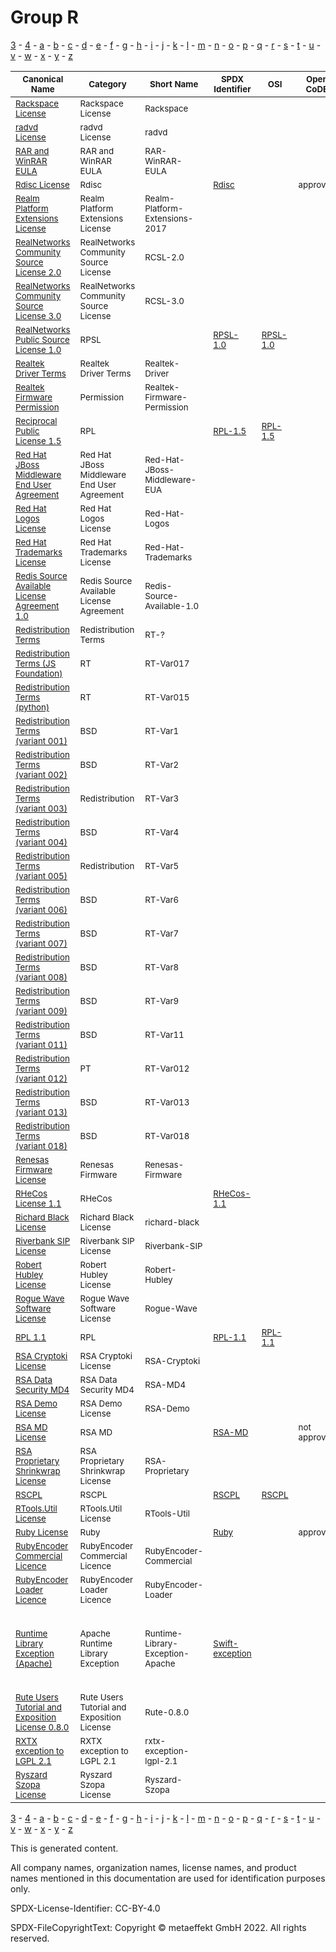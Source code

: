 # Group R

[3](../[3]/README.md) -
[4](../[4]/README.md) -
[a](../[a]/README.md) - 
[b](../[b]/README.md) - 
[c](../[c]/README.md) - 
[d](../[d]/README.md) - 
[e](../[e]/README.md) - 
[f](../[f]/README.md) - 
[g](../[g]/README.md) - 
[h](../[h]/README.md) - 
[i](../[i]/README.md) - 
[j](../[j]/README.md) - 
[k](../[k]/README.md) - 
[l](../[l]/README.md) - 
[m](../[m]/README.md) - 
[n](../[n]/README.md) - 
[o](../[o]/README.md) - 
[p](../[p]/README.md) - 
[q](../[q]/README.md) - 
[r](../[r]/README.md) - 
[s](../[s]/README.md) - 
[t](../[t]/README.md) - 
[u](../[u]/README.md) - 
[v](../[v]/README.md) - 
[w](../[w]/README.md) - 
[x](../[x]/README.md) - 
[y](../[y]/README.md) - 
[z](../[z]/README.md)

|<sup>Canonical Name</sup>|<sup>Category</sup>|<sup>Short Name</sup>|<sup>SPDX Identifier</sup>|<sup>OSI</sup>|<sup>Open CoDE</sup>|<sup>ScanCode</sup>|<sup>Matched ScanCode</sup>|<sup>Type</sup>|
| --- | --- | --- | --- | --- | --- | --- | --- | --- |
|<sup>[Rackspace License]([ra]/Rackspace-License.yaml)</sup>|<sup>Rackspace License</sup>|<sup>Rackspace</sup>| | |<sup> </sup>|<sup>[rackspace](https://github.com/nexB/scancode-toolkit/blob/develop/src/licensedcode/data/licenses/rackspace.LICENSE)</sup>|<sup>[rackspace](https://github.com/nexB/scancode-toolkit/blob/develop/src/licensedcode/data/licenses/rackspace.LICENSE)</sup>|<sup>terms</sup>|
|<sup>[radvd License]([ra]/radvd-License.yaml)</sup>|<sup>radvd License</sup>|<sup>radvd</sup>| | |<sup> </sup>|<sup>[radvd](https://github.com/nexB/scancode-toolkit/blob/develop/src/licensedcode/data/licenses/radvd.LICENSE)</sup>|<sup>[radvd](https://github.com/nexB/scancode-toolkit/blob/develop/src/licensedcode/data/licenses/radvd.LICENSE)</sup>|<sup>terms</sup>|
|<sup>[RAR and WinRAR EULA]([ra]/RAR-and-WinRAR-EULA.yaml)</sup>|<sup>RAR and WinRAR EULA</sup>|<sup>RAR-WinRAR-EULA</sup>| | |<sup> </sup>|<sup>[rar-winrar-eula](https://github.com/nexB/scancode-toolkit/blob/develop/src/licensedcode/data/licenses/rar-winrar-eula.LICENSE)</sup>|<sup>[rar-winrar-eula](https://github.com/nexB/scancode-toolkit/blob/develop/src/licensedcode/data/licenses/rar-winrar-eula.LICENSE)</sup>|<sup>terms</sup>|
|<sup>[Rdisc License]([rd]/Rdisc-License.yaml)</sup>|<sup>Rdisc</sup>|<sup> </sup>|<sup>[Rdisc](https://spdx.org/licenses/Rdisc.html)</sup>| |<sup>approved</sup>|<sup>[rdisc](https://github.com/nexB/scancode-toolkit/blob/develop/src/licensedcode/data/licenses/rdisc.LICENSE)</sup>|<sup>[rdisc](https://github.com/nexB/scancode-toolkit/blob/develop/src/licensedcode/data/licenses/rdisc.LICENSE)</sup>|<sup>terms</sup>|
|<sup>[Realm Platform Extensions License]([re]/Realm-Platform-Extensions-License.yaml)</sup>|<sup>Realm Platform Extensions License</sup>|<sup>Realm-Platform-Extensions-2017</sup>| | |<sup> </sup>|<sup>[realm-platform-extension-2017](https://github.com/nexB/scancode-toolkit/blob/develop/src/licensedcode/data/licenses/realm-platform-extension-2017.LICENSE)</sup>| |<sup>terms</sup>|
|<sup>[RealNetworks Community Source License 2.0]([re]/RealNetworks-Community-Source-License-2.0.yaml)</sup>|<sup>RealNetworks Community Source License</sup>|<sup>RCSL-2.0</sup>| | |<sup> </sup>|<sup>[rcsl-2.0](https://github.com/nexB/scancode-toolkit/blob/develop/src/licensedcode/data/licenses/rcsl-2.0.LICENSE)</sup>|<sup>[rcsl-2.0](https://github.com/nexB/scancode-toolkit/blob/develop/src/licensedcode/data/licenses/rcsl-2.0.LICENSE)</sup>|<sup>terms</sup>|
|<sup>[RealNetworks Community Source License 3.0]([re]/RealNetworks-Community-Source-License-3.0.yaml)</sup>|<sup>RealNetworks Community Source License</sup>|<sup>RCSL-3.0</sup>| | |<sup> </sup>|<sup>[rcsl-3.0](https://github.com/nexB/scancode-toolkit/blob/develop/src/licensedcode/data/licenses/rcsl-3.0.LICENSE)</sup>|<sup>[rcsl-3.0](https://github.com/nexB/scancode-toolkit/blob/develop/src/licensedcode/data/licenses/rcsl-3.0.LICENSE)</sup>|<sup>terms</sup>|
|<sup>[RealNetworks Public Source License 1.0]([re]/RealNetworks-Public-Source-License-1.0.yaml)</sup>|<sup>RPSL</sup>|<sup> </sup>|<sup>[RPSL-1.0](https://spdx.org/licenses/RPSL-1.0.html)</sup>|<sup>[RPSL-1.0](https://opensource.org/licenses/RPSL-1.0)</sup>|<sup> </sup>|<sup>[rpsl-1.0](https://github.com/nexB/scancode-toolkit/blob/develop/src/licensedcode/data/licenses/rpsl-1.0.LICENSE)</sup>|<sup>[rpsl-1.0](https://github.com/nexB/scancode-toolkit/blob/develop/src/licensedcode/data/licenses/rpsl-1.0.LICENSE)</sup>|<sup>terms</sup>|
|<sup>[Realtek Driver Terms]([re]/Realtek-Driver-Terms.yaml)</sup>|<sup>Realtek Driver Terms</sup>|<sup>Realtek-Driver</sup>| | |<sup> </sup>| | |<sup>terms</sup>|
|<sup>[Realtek Firmware Permission]([re]/Realtek-Firmware-Permission.yaml)</sup>|<sup>Permission</sup>|<sup>Realtek-Firmware-Permission</sup>| | |<sup> </sup>| |<sup>[other-permissive](https://github.com/nexB/scancode-toolkit/blob/develop/src/licensedcode/data/licenses/other-permissive.LICENSE)</sup>|<sup>terms</sup>|
|<sup>[Reciprocal Public License 1.5]([re]/Reciprocal-Public-License-1.5.yaml)</sup>|<sup>RPL</sup>|<sup> </sup>|<sup>[RPL-1.5](https://spdx.org/licenses/RPL-1.5.html)</sup>|<sup>[RPL-1.5](https://opensource.org/licenses/RPL-1.5)</sup>|<sup> </sup>|<sup>[rpl-1.5](https://github.com/nexB/scancode-toolkit/blob/develop/src/licensedcode/data/licenses/rpl-1.5.LICENSE)</sup>|<sup>[rpl-1.5](https://github.com/nexB/scancode-toolkit/blob/develop/src/licensedcode/data/licenses/rpl-1.5.LICENSE)</sup>|<sup>terms</sup>|
|<sup>[Red Hat JBoss Middleware End User Agreement]([re]/Red-Hat-JBoss-Middleware-End-User-Agreement.yaml)</sup>|<sup>Red Hat JBoss Middleware End User Agreement</sup>|<sup>Red-Hat-JBoss-Middleware-EUA</sup>| | |<sup> </sup>| | |<sup>terms</sup>|
|<sup>[Red Hat Logos License]([re]/Red-Hat-Logos-License.yaml)</sup>|<sup>Red Hat Logos License</sup>|<sup>Red-Hat-Logos</sup>| | |<sup> </sup>|<sup>[red-hat-logos](https://github.com/nexB/scancode-toolkit/blob/develop/src/licensedcode/data/licenses/red-hat-logos.LICENSE)</sup>|<sup>[red-hat-logos](https://github.com/nexB/scancode-toolkit/blob/develop/src/licensedcode/data/licenses/red-hat-logos.LICENSE)</sup>|<sup>terms</sup>|
|<sup>[Red Hat Trademarks License]([re]/Red-Hat-Trademarks-License.yaml)</sup>|<sup>Red Hat Trademarks License</sup>|<sup>Red-Hat-Trademarks</sup>| | |<sup> </sup>|<sup>[red-hat-trademarks](https://github.com/nexB/scancode-toolkit/blob/develop/src/licensedcode/data/licenses/red-hat-trademarks.LICENSE)</sup>|<sup>[red-hat-trademarks](https://github.com/nexB/scancode-toolkit/blob/develop/src/licensedcode/data/licenses/red-hat-trademarks.LICENSE)</sup>|<sup>terms</sup>|
|<sup>[Redis Source Available License Agreement 1.0]([re]/Redis-Source-Available-License-Agreement-1.0.yaml)</sup>|<sup>Redis Source Available License Agreement</sup>|<sup>Redis-Source-Available-1.0</sup>| | |<sup> </sup>|<sup>[redis-source-available-1.0](https://github.com/nexB/scancode-toolkit/blob/develop/src/licensedcode/data/licenses/redis-source-available-1.0.LICENSE)</sup>|<sup>[redis-source-available-1.0](https://github.com/nexB/scancode-toolkit/blob/develop/src/licensedcode/data/licenses/redis-source-available-1.0.LICENSE)</sup>|<sup>terms</sup>|
|<sup>[Redistribution Terms]([re]/Redistribution-Terms.yaml)</sup>|<sup>Redistribution Terms</sup>|<sup>RT-?</sup>| | |<sup> </sup>| | |<sup>terms</sup>|
|<sup>[Redistribution Terms (JS Foundation)]([re]/Redistribution-Terms-(JS-Foundation).yaml)</sup>|<sup>RT</sup>|<sup>RT-Var017</sup>| | |<sup> </sup>| | |<sup>terms</sup>|
|<sup>[Redistribution Terms (python)]([re]/Redistribution-Terms-(python).yaml)</sup>|<sup>RT</sup>|<sup>RT-Var015</sup>| | |<sup> </sup>| | |<sup>terms</sup>|
|<sup>[Redistribution Terms (variant 001)]([re]/Redistribution-Terms-(variant-001).yaml)</sup>|<sup>BSD</sup>|<sup>RT-Var1</sup>| | |<sup> </sup>| |<sup>[other-permissive](https://github.com/nexB/scancode-toolkit/blob/develop/src/licensedcode/data/licenses/other-permissive.LICENSE)</sup>|<sup>terms</sup>|
|<sup>[Redistribution Terms (variant 002)]([re]/Redistribution-Terms-(variant-002).yaml)</sup>|<sup>BSD</sup>|<sup>RT-Var2</sup>| | |<sup> </sup>| |<sup>[bsd-original-uc-1986](https://github.com/nexB/scancode-toolkit/blob/develop/src/licensedcode/data/licenses/bsd-original-uc-1986.LICENSE)</sup>|<sup>terms</sup>|
|<sup>[Redistribution Terms (variant 003)]([re]/Redistribution-Terms-(variant-003).yaml)</sup>|<sup>Redistribution</sup>|<sup>RT-Var3</sup>| | |<sup> </sup>| |<sup>[boost-original](https://github.com/nexB/scancode-toolkit/blob/develop/src/licensedcode/data/licenses/boost-original.LICENSE)</sup>|<sup>terms</sup>|
|<sup>[Redistribution Terms (variant 004)]([re]/Redistribution-Terms-(variant-004).yaml)</sup>|<sup>BSD</sup>|<sup>RT-Var4</sup>| | |<sup> </sup>| |<sup>[bsd-original-uc-1986](https://github.com/nexB/scancode-toolkit/blob/develop/src/licensedcode/data/licenses/bsd-original-uc-1986.LICENSE)</sup>|<sup>terms</sup>|
|<sup>[Redistribution Terms (variant 005)]([re]/Redistribution-Terms-(variant-005).yaml)</sup>|<sup>Redistribution</sup>|<sup>RT-Var5</sup>| | |<sup> </sup>|<sup>[delorie-historical](https://github.com/nexB/scancode-toolkit/blob/develop/src/licensedcode/data/licenses/delorie-historical.LICENSE)</sup>|<sup>[delorie-historical](https://github.com/nexB/scancode-toolkit/blob/develop/src/licensedcode/data/licenses/delorie-historical.LICENSE)</sup>|<sup>terms</sup>|
|<sup>[Redistribution Terms (variant 006)]([re]/Redistribution-Terms-(variant-006).yaml)</sup>|<sup>BSD</sup>|<sup>RT-Var6</sup>| | |<sup> </sup>|<sup>[bsla-no-advert](https://github.com/nexB/scancode-toolkit/blob/develop/src/licensedcode/data/licenses/bsla-no-advert.LICENSE)</sup>|<sup>[bsla](https://github.com/nexB/scancode-toolkit/blob/develop/src/licensedcode/data/licenses/bsla.LICENSE)</sup>|<sup>terms</sup>|
|<sup>[Redistribution Terms (variant 007)]([re]/Redistribution-Terms-(variant-007).yaml)</sup>|<sup>BSD</sup>|<sup>RT-Var7</sup>| | |<sup> </sup>|<sup>[bsla](https://github.com/nexB/scancode-toolkit/blob/develop/src/licensedcode/data/licenses/bsla.LICENSE), [bsd-original-uc-1990](https://github.com/nexB/scancode-toolkit/blob/develop/src/licensedcode/data/licenses/bsd-original-uc-1990.LICENSE)</sup>|<sup>[bsla](https://github.com/nexB/scancode-toolkit/blob/develop/src/licensedcode/data/licenses/bsla.LICENSE)</sup>|<sup>terms</sup>|
|<sup>[Redistribution Terms (variant 008)]([re]/Redistribution-Terms-(variant-008).yaml)</sup>|<sup>BSD</sup>|<sup>RT-Var8</sup>| | |<sup> </sup>| |<sup>[delorie-historical](https://github.com/nexB/scancode-toolkit/blob/develop/src/licensedcode/data/licenses/delorie-historical.LICENSE)</sup>|<sup>terms</sup>|
|<sup>[Redistribution Terms (variant 009)]([re]/Redistribution-Terms-(variant-009).yaml)</sup>|<sup>BSD</sup>|<sup>RT-Var9</sup>| | |<sup> </sup>|<sup>[bsd-axis](https://github.com/nexB/scancode-toolkit/blob/develop/src/licensedcode/data/licenses/bsd-axis.LICENSE)</sup>|<sup>[bsd-axis](https://github.com/nexB/scancode-toolkit/blob/develop/src/licensedcode/data/licenses/bsd-axis.LICENSE)</sup>|<sup>terms</sup>|
|<sup>[Redistribution Terms (variant 011)]([re]/Redistribution-Terms-(variant-011).yaml)</sup>|<sup>BSD</sup>|<sup>RT-Var11</sup>| | |<sup> </sup>| |<sup>[tcp-wrappers](https://github.com/nexB/scancode-toolkit/blob/develop/src/licensedcode/data/licenses/tcp-wrappers.LICENSE)</sup>|<sup>terms</sup>|
|<sup>[Redistribution Terms (variant 012)]([re]/Redistribution-Terms-(variant-012).yaml)</sup>|<sup>PT</sup>|<sup>RT-Var012</sup>| | |<sup> </sup>| |<sup>[qhull](https://github.com/nexB/scancode-toolkit/blob/develop/src/licensedcode/data/licenses/qhull.LICENSE), [warranty-disclaimer](https://github.com/nexB/scancode-toolkit/blob/develop/src/licensedcode/data/licenses/warranty-disclaimer.LICENSE)</sup>|<sup>terms</sup>|
|<sup>[Redistribution Terms (variant 013)]([re]/Redistribution-Terms-(variant-013).yaml)</sup>|<sup>BSD</sup>|<sup>RT-Var013</sup>| | |<sup> </sup>| |<sup>[bsd-original-uc-1986](https://github.com/nexB/scancode-toolkit/blob/develop/src/licensedcode/data/licenses/bsd-original-uc-1986.LICENSE)</sup>|<sup>terms</sup>|
|<sup>[Redistribution Terms (variant 018)]([re]/Redistribution-Terms-(variant-018).yaml)</sup>|<sup>BSD</sup>|<sup>RT-Var018</sup>| | |<sup> </sup>| |<sup>[bsd-original-uc-1986](https://github.com/nexB/scancode-toolkit/blob/develop/src/licensedcode/data/licenses/bsd-original-uc-1986.LICENSE)</sup>|<sup>terms</sup>|
|<sup>[Renesas Firmware License]([re]/Renesas-Firmware-License.yaml)</sup>|<sup>Renesas Firmware</sup>|<sup>Renesas-Firmware</sup>| | |<sup> </sup>| |<sup>[bsd-new](https://github.com/nexB/scancode-toolkit/blob/develop/src/licensedcode/data/licenses/bsd-new.LICENSE)</sup>|<sup>terms</sup>|
|<sup>[RHeCos License 1.1]([rh]/RHeCos-License-1.1.yaml)</sup>|<sup>RHeCos</sup>|<sup> </sup>|<sup>[RHeCos-1.1](https://spdx.org/licenses/RHeCos-1.1.html)</sup>| |<sup> </sup>|<sup>[ecosrh-1.1](https://github.com/nexB/scancode-toolkit/blob/develop/src/licensedcode/data/licenses/ecosrh-1.1.LICENSE)</sup>|<sup>[ecosrh-1.1](https://github.com/nexB/scancode-toolkit/blob/develop/src/licensedcode/data/licenses/ecosrh-1.1.LICENSE)</sup>|<sup>terms</sup>|
|<sup>[Richard Black License]([ri]/Richard-Black-License.yaml)</sup>|<sup>Richard Black License</sup>|<sup>richard-black</sup>| | |<sup> </sup>|<sup>[richard-black](https://github.com/nexB/scancode-toolkit/blob/develop/src/licensedcode/data/licenses/richard-black.LICENSE)</sup>| |<sup>terms</sup>|
|<sup>[Riverbank SIP License]([ri]/Riverbank-SIP-License.yaml)</sup>|<sup>Riverbank SIP License</sup>|<sup>Riverbank-SIP</sup>| | |<sup> </sup>|<sup>[riverbank-sip](https://github.com/nexB/scancode-toolkit/blob/develop/src/licensedcode/data/licenses/riverbank-sip.LICENSE)</sup>|<sup>[riverbank-sip](https://github.com/nexB/scancode-toolkit/blob/develop/src/licensedcode/data/licenses/riverbank-sip.LICENSE)</sup>|<sup>terms</sup>|
|<sup>[Robert Hubley License]([ro]/Robert-Hubley-License.yaml)</sup>|<sup>Robert Hubley License</sup>|<sup>Robert-Hubley</sup>| | |<sup> </sup>|<sup>[robert-hubley](https://github.com/nexB/scancode-toolkit/blob/develop/src/licensedcode/data/licenses/robert-hubley.LICENSE)</sup>|<sup>[robert-hubley](https://github.com/nexB/scancode-toolkit/blob/develop/src/licensedcode/data/licenses/robert-hubley.LICENSE)</sup>|<sup>terms</sup>|
|<sup>[Rogue Wave Software License]([ro]/Rogue-Wave-Software-License.yaml)</sup>|<sup>Rogue Wave Software License</sup>|<sup>Rogue-Wave</sup>| | |<sup> </sup>|<sup>[rogue-wave](https://github.com/nexB/scancode-toolkit/blob/develop/src/licensedcode/data/licenses/rogue-wave.LICENSE)</sup>|<sup>[rogue-wave](https://github.com/nexB/scancode-toolkit/blob/develop/src/licensedcode/data/licenses/rogue-wave.LICENSE)</sup>|<sup>terms</sup>|
|<sup>[RPL 1.1]([rp]/RPL-1.1.yaml)</sup>|<sup>RPL</sup>|<sup> </sup>|<sup>[RPL-1.1](https://spdx.org/licenses/RPL-1.1.html)</sup>|<sup>[RPL-1.1](https://opensource.org/licenses/RPL-1.1)</sup>|<sup> </sup>|<sup>[rpl-1.1](https://github.com/nexB/scancode-toolkit/blob/develop/src/licensedcode/data/licenses/rpl-1.1.LICENSE)</sup>|<sup>[rpl-1.1](https://github.com/nexB/scancode-toolkit/blob/develop/src/licensedcode/data/licenses/rpl-1.1.LICENSE)</sup>|<sup>terms</sup>|
|<sup>[RSA Cryptoki License]([rs]/RSA-Cryptoki-License.yaml)</sup>|<sup>RSA Cryptoki License</sup>|<sup>RSA-Cryptoki</sup>| | |<sup> </sup>|<sup>[rsa-cryptoki](https://github.com/nexB/scancode-toolkit/blob/develop/src/licensedcode/data/licenses/rsa-cryptoki.LICENSE)</sup>|<sup>[rsa-cryptoki](https://github.com/nexB/scancode-toolkit/blob/develop/src/licensedcode/data/licenses/rsa-cryptoki.LICENSE)</sup>|<sup>terms</sup>|
|<sup>[RSA Data Security MD4]([rs]/RSA-Data-Security-MD4.yaml)</sup>|<sup>RSA Data Security MD4</sup>|<sup>RSA-MD4</sup>| | |<sup> </sup>|<sup>[rsa-md4](https://github.com/nexB/scancode-toolkit/blob/develop/src/licensedcode/data/licenses/rsa-md4.LICENSE)</sup>| |<sup>terms</sup>|
|<sup>[RSA Demo License]([rs]/RSA-Demo-License.yaml)</sup>|<sup>RSA Demo License</sup>|<sup>RSA-Demo</sup>| | |<sup> </sup>|<sup>[rsa-demo](https://github.com/nexB/scancode-toolkit/blob/develop/src/licensedcode/data/licenses/rsa-demo.LICENSE)</sup>|<sup>[rsa-demo](https://github.com/nexB/scancode-toolkit/blob/develop/src/licensedcode/data/licenses/rsa-demo.LICENSE)</sup>|<sup>terms</sup>|
|<sup>[RSA MD License]([rs]/RSA-MD-License.yaml)</sup>|<sup>RSA MD</sup>|<sup> </sup>|<sup>[RSA-MD](https://spdx.org/licenses/RSA-MD.html)</sup>| |<sup>not approved</sup>|<sup>[rsa-md4](https://github.com/nexB/scancode-toolkit/blob/develop/src/licensedcode/data/licenses/rsa-md4.LICENSE)</sup>|<sup>[rsa-md5](https://github.com/nexB/scancode-toolkit/blob/develop/src/licensedcode/data/licenses/rsa-md5.LICENSE)</sup>|<sup>terms</sup>|
|<sup>[RSA Proprietary Shrinkwrap License]([rs]/RSA-Proprietary-Shrinkwrap-License.yaml)</sup>|<sup>RSA Proprietary Shrinkwrap License</sup>|<sup>RSA-Proprietary</sup>| | |<sup> </sup>|<sup>[rsa-proprietary](https://github.com/nexB/scancode-toolkit/blob/develop/src/licensedcode/data/licenses/rsa-proprietary.LICENSE)</sup>|<sup>[rsa-proprietary](https://github.com/nexB/scancode-toolkit/blob/develop/src/licensedcode/data/licenses/rsa-proprietary.LICENSE)</sup>|<sup>terms</sup>|
|<sup>[RSCPL]([rs]/RSCPL.yaml)</sup>|<sup>RSCPL</sup>|<sup> </sup>|<sup>[RSCPL](https://spdx.org/licenses/RSCPL.html)</sup>|<sup>[RSCPL](https://opensource.org/licenses/RSCPL)</sup>|<sup> </sup>|<sup>[ricoh-1.0](https://github.com/nexB/scancode-toolkit/blob/develop/src/licensedcode/data/licenses/ricoh-1.0.LICENSE)</sup>|<sup>[ricoh-1.0](https://github.com/nexB/scancode-toolkit/blob/develop/src/licensedcode/data/licenses/ricoh-1.0.LICENSE)</sup>|<sup>terms</sup>|
|<sup>[RTools.Util License]([rt]/RTools.Util-License.yaml)</sup>|<sup>RTools.Util License</sup>|<sup>RTools-Util</sup>| | |<sup> </sup>|<sup>[rtools-util](https://github.com/nexB/scancode-toolkit/blob/develop/src/licensedcode/data/licenses/rtools-util.LICENSE)</sup>|<sup>[rtools-util](https://github.com/nexB/scancode-toolkit/blob/develop/src/licensedcode/data/licenses/rtools-util.LICENSE)</sup>|<sup>terms</sup>|
|<sup>[Ruby License]([ru]/Ruby-License.yaml)</sup>|<sup>Ruby</sup>|<sup> </sup>|<sup>[Ruby](https://spdx.org/licenses/Ruby.html)</sup>| |<sup>approved</sup>|<sup>[ruby](https://github.com/nexB/scancode-toolkit/blob/develop/src/licensedcode/data/licenses/ruby.LICENSE)</sup>|<sup>[ruby](https://github.com/nexB/scancode-toolkit/blob/develop/src/licensedcode/data/licenses/ruby.LICENSE)</sup>|<sup>terms</sup>|
|<sup>[RubyEncoder Commercial Licence]([ru]/RubyEncoder-Commercial-Licence.yaml)</sup>|<sup>RubyEncoder Commercial Licence</sup>|<sup>RubyEncoder-Commercial</sup>| | |<sup> </sup>|<sup>[rubyencoder-commercial](https://github.com/nexB/scancode-toolkit/blob/develop/src/licensedcode/data/licenses/rubyencoder-commercial.LICENSE)</sup>|<sup>[rubyencoder-commercial](https://github.com/nexB/scancode-toolkit/blob/develop/src/licensedcode/data/licenses/rubyencoder-commercial.LICENSE)</sup>|<sup>terms</sup>|
|<sup>[RubyEncoder Loader Licence]([ru]/RubyEncoder-Loader-Licence.yaml)</sup>|<sup>RubyEncoder Loader Licence</sup>|<sup>RubyEncoder-Loader</sup>| | |<sup> </sup>|<sup>[rubyencoder-loader](https://github.com/nexB/scancode-toolkit/blob/develop/src/licensedcode/data/licenses/rubyencoder-loader.LICENSE)</sup>|<sup>[rubyencoder-loader](https://github.com/nexB/scancode-toolkit/blob/develop/src/licensedcode/data/licenses/rubyencoder-loader.LICENSE)</sup>|<sup>terms</sup>|
|<sup>[Runtime Library Exception (Apache)]([ru]/Runtime-Library-Exception-(Apache).yaml)</sup>|<sup>Apache Runtime Library Exception</sup>|<sup>Runtime-Library-Exception-Apache</sup>|<sup>[Swift-exception](https://spdx.org/licenses/Swift-exception.html)</sup>| |<sup> </sup>|<sup>[apache-2.0-runtime-library-exception](https://github.com/nexB/scancode-toolkit/blob/develop/src/licensedcode/data/licenses/apache-2.0-runtime-library-exception.LICENSE), [apple-runtime-library-exception](https://github.com/nexB/scancode-toolkit/blob/develop/src/licensedcode/data/licenses/apple-runtime-library-exception.LICENSE)</sup>|<sup>[apple-runtime-library-exception](https://github.com/nexB/scancode-toolkit/blob/develop/src/licensedcode/data/licenses/apple-runtime-library-exception.LICENSE)</sup>|<sup>exception</sup>|
|<sup>[Rute Users Tutorial and Exposition License 0.8.0]([ru]/Rute-Users-Tutorial-and-Exposition-License-0.8.0.yaml)</sup>|<sup>Rute Users Tutorial and Exposition License</sup>|<sup>Rute-0.8.0</sup>| | |<sup> </sup>|<sup>[rute](https://github.com/nexB/scancode-toolkit/blob/develop/src/licensedcode/data/licenses/rute.LICENSE)</sup>|<sup>[rute](https://github.com/nexB/scancode-toolkit/blob/develop/src/licensedcode/data/licenses/rute.LICENSE)</sup>|<sup>terms</sup>|
|<sup>[RXTX exception to LGPL 2.1]([rx]/RXTX-exception-to-LGPL-2.1.yaml)</sup>|<sup>RXTX exception to LGPL 2.1</sup>|<sup>rxtx-exception-lgpl-2.1</sup>| | |<sup> </sup>|<sup>[rxtx-exception-lgpl-2.1](https://github.com/nexB/scancode-toolkit/blob/develop/src/licensedcode/data/licenses/rxtx-exception-lgpl-2.1.LICENSE)</sup>| |<sup>terms</sup>|
|<sup>[Ryszard Szopa License]([ry]/Ryszard-Szopa-License.yaml)</sup>|<sup>Ryszard Szopa License</sup>|<sup>Ryszard-Szopa</sup>| | |<sup> </sup>|<sup>[ryszard-szopa](https://github.com/nexB/scancode-toolkit/blob/develop/src/licensedcode/data/licenses/ryszard-szopa.LICENSE)</sup>|<sup>[ryszard-szopa](https://github.com/nexB/scancode-toolkit/blob/develop/src/licensedcode/data/licenses/ryszard-szopa.LICENSE)</sup>|<sup>terms</sup>|

[3](../[3]/README.md) -
[4](../[4]/README.md) -
[a](../[a]/README.md) - 
[b](../[b]/README.md) - 
[c](../[c]/README.md) - 
[d](../[d]/README.md) - 
[e](../[e]/README.md) - 
[f](../[f]/README.md) - 
[g](../[g]/README.md) - 
[h](../[h]/README.md) - 
[i](../[i]/README.md) - 
[j](../[j]/README.md) - 
[k](../[k]/README.md) - 
[l](../[l]/README.md) - 
[m](../[m]/README.md) - 
[n](../[n]/README.md) - 
[o](../[o]/README.md) - 
[p](../[p]/README.md) - 
[q](../[q]/README.md) - 
[r](../[r]/README.md) - 
[s](../[s]/README.md) - 
[t](../[t]/README.md) - 
[u](../[u]/README.md) - 
[v](../[v]/README.md) - 
[w](../[w]/README.md) - 
[x](../[x]/README.md) - 
[y](../[y]/README.md) - 
[z](../[z]/README.md)


This is generated content.

All company names, organization names, license names, and product names mentioned in this documentation are used for identification purposes only.

SPDX-License-Identifier: CC-BY-4.0

SPDX-FileCopyrightText: Copyright © metaeffekt GmbH 2022. All rights reserved.
